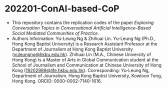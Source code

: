 # 202201-ConAI-based-CoP
- This repository contains the replication codes of the paper *Exploring Conversation Topics in Conversational Artificial Intelligence–Based Social Mediated Communities of Practice*.
- Authors Information: Yu-Leung Ng & Zhihuai Lin. Yu-Leung Ng (Ph.D., Hong Kong Baptist University) is a Research Assistant Professor at the Department of Journalism at Hong Kong Baptist University (yuleungng@hkbu.edu.hk). Zhihuai Lin (M.A., Chinese University of Hong Kong) is a Master of Arts
in Global Communication student at the School of Journalism and Communication at Chinese University of Hong Kong (19202989@life.hkbu.edu.hk). Corresponding: Yu-Leung Ng, Department of Journalism, Hong Kong Baptist University, Kowloon Tong, Hong Kong. ORCID: 0000-0002-7140-1616.
